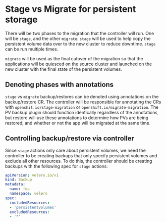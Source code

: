 # Stage vs Migrate for persistent storage

There will be two phases to the migration that the controller will run. One
will be `stage`, and the other `migrate`. `stage` will be used to help copy the
persistent volume data over to the new cluster to reduce downtime. `stage` can
be run multiple times.

`migrate` will be used as the final cutover of the migration so that the
applications will be quiesced on the source cluster and launched on the new
cluster with the final state of the persistent volumes.

## Denoting phases with annotations

`stage` vs `migrate` backup/restores can be denoted using annotations on the
backup/restore CR. The controller will be responsible for annotating the CRs
with `openshit.io/stage-migration` or `openshift.io/migrate-migration`. The PV
backup plugin should function identically regardless of the annotations, but
restore will use these annotations to determine how PVs are being restored, and
whether or not the app will be migrated at the same time.

## Controlling backup/restore via controller

Since `stage` actions only care about persistent volumes, we need the
controller to be creating backups that only specify persistent volumes and
exclude all other resources. To do this, the controller should be creating
backups with the following spec for `stage` actions:
```yaml
apiVersion: velero.io/v1
kind: Backup
metadata:
  name: foo
  namespace: velero
spec:
  includedResources:
  - 'persistentvolumes'
  excludedResources:
  - '*'
```
